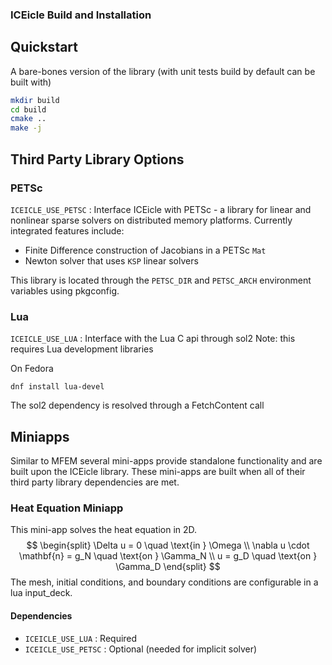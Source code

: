 ### ICEicle Build and Installation
## Quickstart
A bare-bones version of the library (with unit tests build by default can be built with)
```bash
mkdir build 
cd build 
cmake .. 
make -j
```

## Third Party Library Options
### PETSc
`ICEICLE_USE_PETSC` : Interface ICEicle with PETSc - a library for linear and nonlinear sparse solvers on distributed memory platforms. Currently integrated features include:
- Finite Difference construction of Jacobians in a PETSc `Mat`
- Newton solver that uses `KSP` linear solvers

This library is located through the `PETSC_DIR` and `PETSC_ARCH` environment variables using pkgconfig.

### Lua 
`ICEICLE_USE_LUA` : Interface with the Lua C api through sol2
Note: this requires Lua development libraries


On Fedora
```
dnf install lua-devel
```

The sol2 dependency is resolved through a FetchContent call

## Miniapps
Similar to MFEM several mini-apps provide standalone functionality and are built upon the ICEicle library. These mini-apps are built when all of their third party library dependencies are met.

### Heat Equation Miniapp
This mini-app solves the heat equation in 2D.
$$
\begin{split}
\Delta u = 0 \quad \text{in } \Omega  \\
\nabla u \cdot \mathbf{n} = g_N \quad \text{on } \Gamma_N \\
u = g_D \quad \text{on } \Gamma_D
\end{split}
$$
The mesh, initial conditions, and boundary conditions are configurable in a lua input_deck.
#### Dependencies 
- `ICEICLE_USE_LUA` : Required
- `ICEICLE_USE_PETSC` : Optional (needed for implicit solver)
